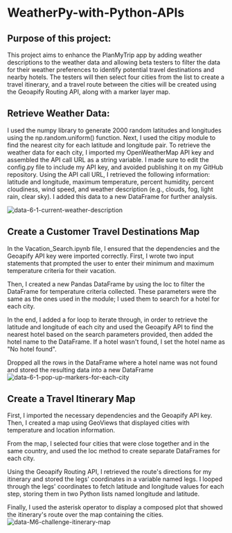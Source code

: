 # WeatherPy-with-Python-APIs

## Purpose of this project:
This project aims to enhance the PlanMyTrip app by adding weather descriptions to the weather data and allowing beta testers to filter the data for their weather preferences to identify potential travel destinations and nearby hotels. 
The testers will then select four cities from the list to create a travel itinerary, and a travel route between the cities will be created using the Geoapify Routing API, along with a marker layer map.

## Retrieve Weather Data:
I used the numpy library to generate 2000 random latitudes and longitudes using the np.random.uniform() function. 
Next, I used the citipy module to find the nearest city for each latitude and longitude pair.
To retrieve the weather data for each city, 
I imported my OpenWeatherMap API key and assembled the API call URL as a string variable. I made sure to edit the config.py file to include my API key, and avoided publishing it on my GitHub repository.
Using the API call URL, I retrieved the following information: latitude and longitude, maximum temperature, percent humidity, percent cloudiness, wind speed, and weather description (e.g., clouds, fog, light rain, clear sky). I added this data to a new DataFrame for further analysis.

![data-6-1-current-weather-description](https://user-images.githubusercontent.com/111480084/225201001-95f50bd5-9896-4462-9e7c-a53f8b681d0f.png)

## Create a Customer Travel Destinations Map
In the Vacation_Search.ipynb file, I ensured that the dependencies and the Geoapify API key were imported correctly.
First, I wrote two input statements that prompted the user to enter their minimum and maximum temperature criteria for their vacation.

Then, I created a new Pandas DataFrame by using the loc to filter the DataFrame for temperature criteria collected. These parameters were the same as the ones used in the module; I used them to search for a hotel for each city.

In the end, I added a for loop to iterate through, in order to retrieve the latitude and longitude of each city and used the Geoapify API to find the nearest hotel based on the search parameters provided, then added the hotel name to the DataFrame. If a hotel wasn't found, I set the hotel name as "No hotel found".

Dropped all the rows in the DataFrame where a hotel name was not found and stored the resulting data into a new DataFrame
![data-6-1-pop-up-markers-for-each-city](https://user-images.githubusercontent.com/111480084/225201238-9194794a-9f10-46a9-b55f-dccf3e44b622.png)

## Create a Travel Itinerary Map
First, I imported the necessary dependencies and the Geoapify API key. Then, I created a map using GeoViews that displayed cities with temperature and location information.

From the map, I selected four cities that were close together and in the same country, and used the loc method to create separate DataFrames for each city.

Using the Geoapify Routing API, I retrieved the route's directions for my itinerary and stored the legs' coordinates in a variable named legs. I looped through the legs' coordinates to fetch latitude and longitude values for each step, storing them in two Python lists named longitude and latitude.

Finally, I used the asterisk operator to display a composed plot that showed the itinerary's route over the map containing the cities.
![data-M6-challenge-itinerary-map](https://user-images.githubusercontent.com/111480084/225203973-cc949d2d-5d5d-40bf-add4-aff530255850.png)


